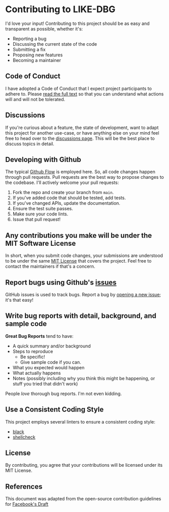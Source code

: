 # Contributing to LIKE-DBG

I'd love your input!
Contributing to this project should be as easy and transparent as possible, whether it's:

- Reporting a bug
- Discussing the current state of the code
- Submitting a fix
- Proposing new features
- Becoming a maintainer


## Code of Conduct
I have adopted a Code of Conduct that I expect project participants to adhere to. 
Please [read the full text](https://github.com/0xricksanchez/like-dbg/blob/main/CODE_OF_CONDUCT.md) so that you can understand what actions will and will not be tolerated.

## Discussions
If you're curious about a feature, the state of development, want to adapt this project for another use-case, or have anything else on your mind feel free to head over to the [discussions page](https://github.com/0xricksanchez/like-dbg/discussions).
This will be the best place to discuss topics in detail.

## Developing with Github

The typical [Github Flow](https://docs.github.com/en/get-started/quickstart/github-flow) is employed here.
So, all code changes happen through pull requests.
Pull requests are the best way to propose changes to the codebase. I'll actively welcome your pull requests:

1. Fork the repo and create your branch from `main`.
2. If you've added code that should be tested, add tests.
3. If you've changed APIs, update the documentation.
4. Ensure the test suite passes.
5. Make sure your code lints.
6. Issue that pull request!

## Any contributions you make will be under the MIT Software License
In short, when you submit code changes, your submissions are understood to be under the same [MIT License](http://choosealicense.com/licenses/mit/) that covers the project. 
Feel free to contact the maintainers if that's a concern.

## Report bugs using Github's [issues](https://github.com/0xricksanchez/like-dbg/issues)
GitHub issues is used to track bugs. Report a bug by [opening a new issue](https://github.com/0xricksanchez/like-dbg/issues/new/choose); it's that easy!

## Write bug reports with detail, background, and sample code

**Great Bug Reports** tend to have:

- A quick summary and/or background
- Steps to reproduce
  - Be specific!
  - Give sample code if you can.
- What you expected would happen
- What actually happens
- Notes (possibly including why you think this might be happening, or stuff you tried that didn't work)

People *love* thorough bug reports. I'm not even kidding.

## Use a Consistent Coding Style

This project employs several linters to ensure a consistent coding style:

 - [black](https://black.readthedocs.io/en/stable/index.html)
 - [shellcheck](https://www.shellcheck.net/)


## License
By contributing, you agree that your contributions will be licensed under its MIT License.

## References
This document was adapted from the open-source contribution guidelines for [Facebook's Draft](https://github.com/facebook/draft-js/blob/main/CONTRIBUTING.md)

